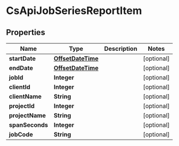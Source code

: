 
# CsApiJobSeriesReportItem

## Properties
Name | Type | Description | Notes
------------ | ------------- | ------------- | -------------
**startDate** | [**OffsetDateTime**](OffsetDateTime.md) |  |  [optional]
**endDate** | [**OffsetDateTime**](OffsetDateTime.md) |  |  [optional]
**jobId** | **Integer** |  |  [optional]
**clientId** | **Integer** |  |  [optional]
**clientName** | **String** |  |  [optional]
**projectId** | **Integer** |  |  [optional]
**projectName** | **String** |  |  [optional]
**spanSeconds** | **Integer** |  |  [optional]
**jobCode** | **String** |  |  [optional]



